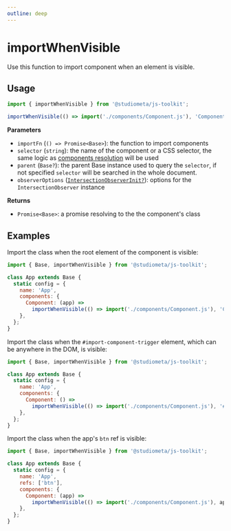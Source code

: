 ```yaml
---
outline: deep
---
```


# importWhenVisible

Use this function to import component when an element is visible.

## Usage

```js twoslash
import { importWhenVisible } from '@studiometa/js-toolkit';

importWhenVisible(() => import('./components/Component.js'), 'Component');
```

**Parameters**

- `importFn` (`() => Promise<Base>`): the function to import components
- `selector` (`string`): the name of the component or a CSS selector, the same logic as [components resolution](#config-components) will be used
- `parent` (`Base?`): the parent Base instance used to query the `selector`, if not specified `selector` will be searched in the whole document.
- `observerOptions` ([`IntersectionObserverInit?`](https://developer.mozilla.org/en-US/docs/Web/API/IntersectionObserver/IntersectionObserver)): options for the `IntersectionObserver` instance

**Returns**

- `Promise<Base>`: a promise resolving to the the component's class

## Examples

Import the class when the root element of the component is visible:

```js {1,7-8} twoslash
import { Base, importWhenVisible } from '@studiometa/js-toolkit';

class App extends Base {
  static config = {
    name: 'App',
    components: {
      Component: (app) =>
        importWhenVisible(() => import('./components/Component.js'), 'Component', app),
    },
  };
}
```

Import the class when the `#import-component-trigger` element, which can be anywhere in the DOM, is visible:

```js {1,7-8} twoslash
import { Base, importWhenVisible } from '@studiometa/js-toolkit';

class App extends Base {
  static config = {
    name: 'App',
    components: {
      Component: () =>
        importWhenVisible(() => import('./components/Component.js'), '#import-component-trigger'),
    },
  };
}
```

Import the class when the app's `btn` ref is visible:

```js {1,8-9} twoslash
import { Base, importWhenVisible } from '@studiometa/js-toolkit';

class App extends Base {
  static config = {
    name: 'App',
    refs: ['btn'],
    components: {
      Component: (app) =>
        importWhenVisible(() => import('./components/Component.js'), app.$refs.btn),
    },
  };
}
```
